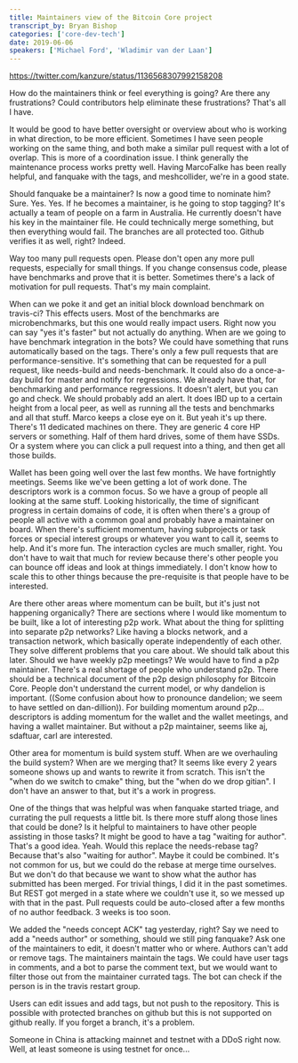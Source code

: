 ```yaml
---
title: Maintainers view of the Bitcoin Core project
transcript_by: Bryan Bishop
categories: ['core-dev-tech']
date: 2019-06-06
speakers: ['Michael Ford', 'Wladimir van der Laan']
---
```


<https://twitter.com/kanzure/status/1136568307992158208>

How do the maintainers think or feel everything is going? Are there any frustrations? Could contributors help eliminate these frustrations? That's all I have.

It would be good to have better oversight or overview about who is working in what direction, to be more efficient. Sometimes I have seen people working on the same thing, and both make a similar pull request with a lot of overlap. This is more of a coordination issue. I think generally the maintenance process works pretty well. Having MarcoFalke has been really helpful, and fanquake with the tags, and meshcollider, we're in a good state.

Should fanquake be a maintainer? Is now a good time to nominate him? Sure. Yes. Yes. If he becomes a maintainer, is he going to stop tagging? It's actually a team of people on a farm in Australia. He currently doesn't have his key in the maintainer file. He could technically merge something, but then everything would fail. The branches are all protected too. Github verifies it as well, right? Indeed.

Way too many pull requests open. Please don't open any more pull requests, especially for small things. If you change consensus code, please have benchmarks and prove that it is better. Sometimes there's a lack of motivation for pull requests. That's my main complaint.

When can we poke it and get an initial block download benchmark on travis-ci? This effects users. Most of the benchmarks are microbenchmarks, but this one would really impact users. Right now you can say "yes it's faster" but not actually do anything. When are we going to have benchmark integration in the bots? We could have something that runs automatically based on the tags. There's only a few pull requests that are performance-sensitive. It's something that can be requested for a pull request, like needs-build and needs-benchmark. It could also do a once-a-day build for master and notify for regressions. We already have that, for benchmarking and performance regressions. It doesn't alert, but you can go and check. We should probably add an alert. It does IBD up to a certain height from a local peer, as well as running all the tests and benchmarks and all that stuff. Marco keeps a close eye on it. But yeah it's up there. There's 11 dedicated machines on there. They are generic 4 core HP servers or something. Half of them hard drives, some of them have SSDs. Or a system where you can click a pull request into a thing, and then get all those builds.

Wallet has been going well over the last few months. We have fortnightly meetings. Seems like we've been getting a lot of work done. The descriptors work is a common focus. So we have a group of people all looking at the same stuff. Looking historically, the time of significant progress in certain domains of code, it is often when there's a group of people all active with a common goal and probably have a maintainer on board. When there's sufficient momentum, having subprojects or task forces or special interest groups or whatever you want to call it, seems to help. And it's more fun. The interaction cycles are much smaller, right. You don't have to wait that much for review because there's other people you can bounce off ideas and look at things immediately. I don't know how to scale this to other things because the pre-requisite is that people have to be interested.

Are there other areas where momentum can be built, but it's just not happening organically? There are sections where I would like momentum to be built, like a lot of interesting p2p work. What about the thing for splitting into separate p2p networks? Like having a blocks network, and a transaction network, which basically operate independently of each other. They solve different problems that you care about. We should talk about this later. Should we have weekly p2p meetings? We would have to find a p2p maintainer. There's a real shortage of people who understand p2p. There should be a technical document of the p2p design philosophy for Bitcoin Core. People don't understand the current model, or why dandelion is important. ((Some confusion about how to pronounce dandelion; we seem to have settled on dan-dillion)). For building momentum around p2p... descriptors is adding momentum for the wallet and the wallet meetings, and having a wallet maintainer. But without a p2p maintainer, seems like aj, sdaftuar, carl are interested.

Other area for momentum is build system stuff. When are we overhauling the build system? When are we merging that? It seems like every 2 years someone shows up and wants to rewrite it from scratch. This isn't the "when do we switch to cmake" thing, but the "when do we drop gitian". I don't have an answer to that, but it's a work in progress.

One of the things that was helpful was when fanquake started triage, and currating the pull requests a little bit. Is there more stuff along those lines that could be done? Is it helpful to maintainers to have other people assisting in those tasks? It might be good to have a tag "waiting for author". That's a good idea. Yeah. Would this replace the needs-rebase tag? Because that's also "waiting for author". Maybe it could be combined. It's not common for us, but we could do the rebase at merge time ourselves. But we don't do that because we want to show what the author has submitted has been merged. For trivial things, I did it in the past sometimes. But REST got merged in a state where we couldn't use it, so we messed up with that in the past. Pull requests could be auto-closed after a few months of no author feedback. 3 weeks is too soon.

We added the "needs concept ACK" tag yesterday, right? Say we need to add a "needs author" or something, should we still ping fanquake? Ask one of the maintainers to edit, it doesn't matter who or where. Authors can't add or remove tags.  The maintainers maintain the tags. We could have user tags in comments, and a bot to parse the comment text, but we would want to filter those out from the maintainer currated tags. The bot can check if the person is in the travis restart group.

Users can edit issues and add tags, but not push to the repository. This is possible with protected branches on github but this is not supported on github really. If you forget a branch, it's a problem.

Someone in China is attacking mainnet and testnet with a DDoS right now. Well, at least someone is using testnet for once...

